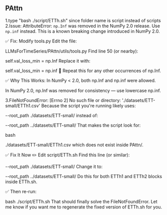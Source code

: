 ## PAttn
1.type "bash ./script/ETTh.sh" since folder name is script instead of scripts
2.Issue:
AttributeError: `np.Inf` was removed in the NumPy 2.0 release. Use `np.inf` instead.
This is a known breaking change introduced in NumPy 2.0.

✅ Fix: Modify tools.py
Edit the file:

LLMsForTimeSeries/PAttn/utils/tools.py
Find line 50 (or nearby):

self.val_loss_min = np.Inf
Replace it with:

self.val_loss_min = np.inf
🔁 Repeat this for any other occurrences of np.Inf.

✅ Why This Works:
In NumPy < 2.0, both np.Inf and np.inf were allowed.

In NumPy 2.0, np.Inf was removed for consistency — use lowercase np.inf.

3.FileNotFoundError: [Errno 2] No such file or directory: './datasets/ETT-small/ETTh1.csv'
Because the script you're running likely uses:

--root_path ./datasets/ETT-small/
instead of:

--root_path ../datasets/ETT-small/
That makes the script look for:

bash

./datasets/ETT-small/ETTh1.csv
which does not exist inside PAttn/.

✅ Fix It Now
✏️ Edit script/ETTh.sh
Find this line (or similar):

--root_path ./datasets/ETT-small/
Change it to:

--root_path ../datasets/ETT-small/
Do this for both ETTh1 and ETTh2 blocks inside ETTh.sh.

✅ Then re-run:

bash ./script/ETTh.sh
That should finally solve the FileNotFoundError. Let me know if you want me to regenerate the fixed version of ETTh.sh for you.
